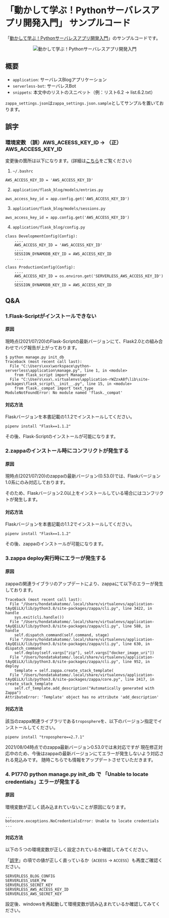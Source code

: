「動かして学ぶ！Pythonサーバレスアプリ開発入門」 サンプルコード
====

「[動かして学ぶ！Pythonサーバレスアプリ開発入門](https://www.shoeisha.co.jp/book/detail/9784798169729)」のサンプルコードです。

<p align="center">
  <img src="https://m.media-amazon.com/images/I/51QnCB0lrdL.jpg" alt="動かして学ぶ！Pythonサーバレスアプリ開発入門"/>
</p>

## 概要

- `application`: サーバレスBlogアプリケーション
- `serverless-bot`: サーバレスBot
- `snippets`: 本文中のリストのスニペット（例：リスト6.2 -> list.6.2.txt）

`zappa_settings.json`は`zappa_settings.json.sample`としてサンプルを置いております。

## 誤字

### 環境変数 （誤）AWS_ACEESS_KEY_ID -> （正）AWS_ACCESS_KEY_ID

変更後の箇所は以下になります。(詳細は[こちら](https://github.com/chaingng/shoeisha_serverless_python_tutorial/commit/c6080953136b939b6af48d4c8ac1a74a8377f7b5)をご覧ください)


1. `~/.bashrc`
```
AWS_ACCESS_KEY_ID = 'AWS_ACCESS_KEY_ID'
```


2. `application/flask_blog/models/entries.py`
```
aws_access_key_id = app.config.get('AWS_ACCESS_KEY_ID')
```

3. `application/flask_blog/models/sessions.py`
```
aws_access_key_id = app.config.get('AWS_ACCESS_KEY_ID')
```

4. `application/flask_blog/config.py`
```
class DevelopmentConfig(Config):
    ....
    AWS_ACCESS_KEY_ID = 'AWS_ACCESS_KEY_ID'
    ....
    SESSION_DYNAMODB_KEY_ID = AWS_ACCESS_KEY_ID
    ....

class ProductionConfig(Config):
    ....
    AWS_ACCESS_KEY_ID = os.environ.get('SERVERLESS_AWS_ACCESS_KEY_ID')
    ....
    SESSION_DYNAMODB_KEY_ID = AWS_ACCESS_KEY_ID
```

## Q&A

### 1.Flask-Scriptがインストールできない

#### 原因

現時点(2021/07/20)のFlask-Scriptの最新バージョンにて、Flask2.0との組み合わせでバグ報告が上がっております。

```
$ python manage.py init_db
Traceback (most recent call last):
  File "C:\Users\xxx\workspace\python-serverless\application\manage.py", line 1, in <module>
    from flask_script import Manager
  File "C:\Users\xxx\.virtualenvs\application-rWZzxA8f\lib\site-packages\flask_script\__init__.py", line 15, in <module>
    from flask._compat import text_type
ModuleNotFoundError: No module named 'flask._compat'
```

#### 対応方法

Flaskバージョンを本書記載の1.1.2でインストールしてください。

```
pipenv install "Flask==1.1.2"
```

その後、Flask-Scriptのインストールが可能になります。

### 2.zappaのインストール時にコンフリクトが発生する

#### 原因

現時点(2021/07/20)のzappaの最新バージョン(0.53.0)では、Flaskバージョン1.0系にのみ対応しております。

そのため、Flaskバージョン2.0以上をインストールしている場合にはコンフリクトが発生します。

#### 対応方法

Flaskバージョンを本書記載の1.1.2でインストールしてください。

```
pipenv install "Flask==1.1.2"
```

その後、zappaのインストールが可能になります。


### 3.zappa deploy実行時にエラーが発生する

#### 原因

zappaの関連ライブラリのアップデートにより、zappaにて以下のエラーが発生しております。

```
Traceback (most recent call last):
  File "/Users/hondatakatomo/.local/share/virtualenvs/application-tAyQEiLX/lib/python3.8/site-packages/zappa/cli.py", line 3422, in handle
    sys.exit(cli.handle())
  File "/Users/hondatakatomo/.local/share/virtualenvs/application-tAyQEiLX/lib/python3.8/site-packages/zappa/cli.py", line 588, in handle
    self.dispatch_command(self.command, stage)
  File "/Users/hondatakatomo/.local/share/virtualenvs/application-tAyQEiLX/lib/python3.8/site-packages/zappa/cli.py", line 630, in dispatch_command
    self.deploy(self.vargs["zip"], self.vargs["docker_image_uri"])
  File "/Users/hondatakatomo/.local/share/virtualenvs/application-tAyQEiLX/lib/python3.8/site-packages/zappa/cli.py", line 952, in deploy
    template = self.zappa.create_stack_template(
  File "/Users/hondatakatomo/.local/share/virtualenvs/application-tAyQEiLX/lib/python3.8/site-packages/zappa/core.py", line 2417, in create_stack_template
    self.cf_template.add_description("Automatically generated with Zappa")
AttributeError: 'Template' object has no attribute 'add_description'
```

#### 対応方法

該当のzappa関連ライブラリである`troposphere`を、以下のバージョン指定でインストールしてください。

```
pipenv install "troposphere==2.7.1"
```

2021/08/04時点でのzappa最新バージョン0.53.0では未対応ですが
現在修正対応中のため、今後はzappaの最新バージョンにてエラーが発生しないよう対応される見込みです。
随時こちらでも情報をアップデートさせていただきます。

### 4. P177の python manage.py init_db で 「Unable to locate credentials」エラーが発生する

#### 原因

環境変数が正しく読み込まれていないことが原因になります。

```
...
botocore.exceptions.NoCredentialsError: Unable to locate credentials
...
```

#### 対応方法

以下の５つの環境変数が正しく設定されているか確認してみてください。

「[誤字](https://github.com/chaingng/shoeisha_serverless_python_tutorial/blob/master/README.md#%E8%AA%A4%E5%AD%97)」の項での値が正しく直っているか（`ACEESS` -> `ACCESS`）も再度ご確認ください。

```
SERVERLESS_BLOG_CONFIG
SERVERLESS_USER_PW
SERVERLESS_SECRET_KEY
SERVERLESS_AWS_ACCESS_KEY_ID
SERVERLESS_AWS_SECRET_KEY
```

設定後、windowsを再起動して環境変数が読み込まれているか確認してみてください。
